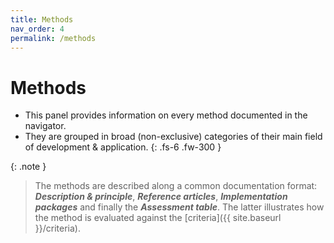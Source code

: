 ```yaml
---
title: Methods
nav_order: 4
permalink: /methods
---
```


# Methods

 - This panel provides information on every method documented in the navigator.
 - They are grouped in broad (non-exclusive) categories of their main field of development & application.
{: .fs-6 .fw-300 }

{: .note }
> The methods are described along a common documentation format: ***Description & principle***, ***Reference articles***, ***Implementation packages*** and finally the ***Assessment table***.
> The latter illustrates how the method is evaluated against the [criteria]({{ site.baseurl }}/criteria).